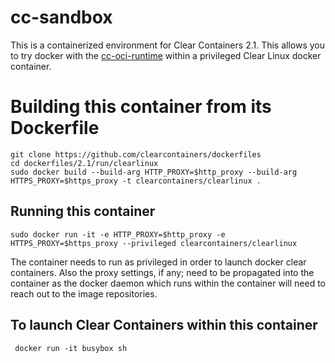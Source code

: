# cc-sandbox

This is a containerized environment for Clear Containers 2.1. This allows you to try docker with the [cc-oci-runtime](https://github.com/01org/cc-oci-runtime) within a privileged Clear Linux docker container.

# Building this container from its Dockerfile

```
git clone https://github.com/clearcontainers/dockerfiles
cd dockerfiles/2.1/run/clearlinux
sudo docker build --build-arg HTTP_PROXY=$http_proxy --build-arg HTTPS_PROXY=$https_proxy -t clearcontainers/clearlinux .
```

## Running this container
```
sudo docker run -it -e HTTP_PROXY=$http_proxy -e HTTPS_PROXY=$https_proxy --privileged clearcontainers/clearlinux
```

The container needs to run as privileged in order to launch docker clear containers. Also the proxy settings, if any; need to be propagated into the container as the docker daemon which runs within the container will need to reach out to the image repositories.

## To launch Clear Containers within this container

```
 docker run -it busybox sh
```
